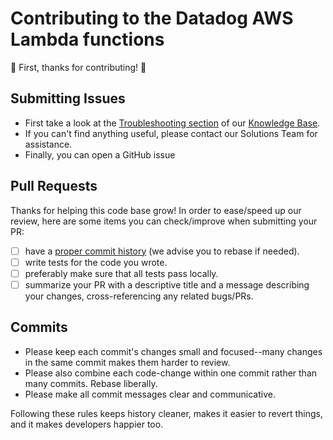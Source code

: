 # Contributing to the Datadog AWS Lambda functions

:tada: First, thanks for contributing! :tada:

## Submitting Issues

- First take a look at the [Troubleshooting section](https://help.datadoghq.com/hc/en-us/sections/200763635-Amazon-Web-Services) of our [Knowledge Base](https://help.datadoghq.com/hc/en-us).
- If you can't find anything useful, please contact our Solutions Team for assistance.
- Finally, you can open a GitHub issue

## Pull Requests

Thanks for helping this code base grow! In order to ease/speed up our review, here are some items you can check/improve when submitting your PR:

- [ ] have a [proper commit history](#commits) (we advise you to rebase if needed).
- [ ] write tests for the code you wrote.
- [ ] preferably make sure that all tests pass locally.
- [ ] summarize your PR with a descriptive title and a message describing your changes, cross-referencing any related bugs/PRs.

## Commits

- Please keep each commit's changes small and focused--many changes in the same commit makes them harder to review.
- Please also combine each code-change within one commit rather than many commits. Rebase liberally.
- Please make all commit messages clear and communicative.

Following these rules keeps history cleaner, makes it easier to revert things, and it makes developers happier too.
